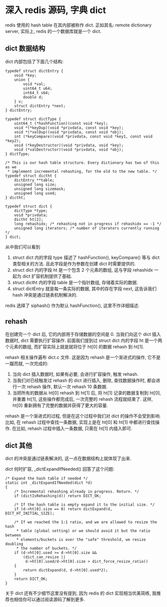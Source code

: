 # 深入 redis 源码, 字典 dict

redis 使用的 hash table 在其内部被称作 dict. 正如其名: remote dictionary server, 实际上, redis 的一个数据库就是一个 dict.

## dict 数据结构

dict 内部包括了下面几个结构:

```
typedef struct dictEntry {
    void *key;
    union {
        void *val;
        uint64_t u64;
        int64_t s64;
        double d;
    } v;
    struct dictEntry *next;
} dictEntry;

typedef struct dictType {
    uint64_t (*hashFunction)(const void *key);
    void *(*keyDup)(void *privdata, const void *key);
    void *(*valDup)(void *privdata, const void *obj);
    int (*keyCompare)(void *privdata, const void *key1, const void *key2);
    void (*keyDestructor)(void *privdata, void *key);
    void (*valDestructor)(void *privdata, void *obj);
} dictType;

/* This is our hash table structure. Every dictionary has two of this as we
 * implement incremental rehashing, for the old to the new table. */
typedef struct dictht {
    dictEntry **table;
    unsigned long size;
    unsigned long sizemask;
    unsigned long used;
} dictht;

typedef struct dict {
    dictType *type;
    void *privdata;
    dictht ht[2];
    long rehashidx; /* rehashing not in progress if rehashidx == -1 */
    unsigned long iterators; /* number of iterators currently running */
} dict;
```

从中我们可以看到

1. struct dict 内的字段 type 描述了 hashFunction(), keyCompare() 等与 dict 类型相关的方法. 且此字段是作为参数在创建 dict 时需要提供的.
2. struct dict 内的字段 ht 是一个包含 2 个元素的数组, 这与字段 rehashidx 一起为 dict 扩容机制提供了基础.
3. struct dictht 内的字段 table 是一个指针数组, 存储着实际的数据.
4. struct dictEntry 就是每一条实际的数据, 其中的存在字段 next, 这告诉我们 hash 冲突是通过链表机制解决的.

redis 选择了 siphash() 作为默认 hashFunction(), 这里不作详细描述.

## rehash

在创建完一个 dict 后, 它的内部用于存储数据的空间是 0. 当我们向这个 dict 插入数据时, dict 需要执行扩容操作. 前面我们提到过 struct dict 内的字段 ht 是一个两个元素的数组, 而扩容实际上就是就将位于 ht[0] 的数据 rehash 到 ht[1].

rehash 相关操作遍布 dict.c 文件. 这是因为 rehash 是一个渐进式的操作, 它不是一蹴而就, 一次完成的:

1. 当向 dict 插入数据时, 如果有必要, 会进行扩容操作, 触发 rehash.
2. 当我们对已经触发过 rehash 的 dict 进行插入, 删除, 查找数据操作时, 都会进行一次 rehash 操作, 默认一次 rehash 10 条数据.
3. 当把所有的数据从 ht[0] rehash 到 ht[1] 后, 将 ht[1] 记录的数据复制到 ht[0], 并重置 ht[1], 这些操作都完成后, 一次完整的 rehash 流程就结束了. 这样, ht[0] 重新拥有了完整的数据并获得了更大的容量.

rehash 是一个渐进式的过程, 但是在这个过程中我们对 dict 的操作不会受到影响. 比如, 在 rehash 过程中查找一条数据, 实现上是在 ht[0] 和 ht[1] 中都进行查找操作. 在比如, rehash 过程中插入一条数据, 只需在 ht[1] 内插入即可.

## dict 其他

dict 的冲突是通过链表解决的, 这一点在数据结构上就体现了出来.

dict 何时扩容, _dictExpandIfNeeded() 回答了这个问题:

```
/* Expand the hash table if needed */
static int _dictExpandIfNeeded(dict *d)
{
    /* Incremental rehashing already in progress. Return. */
    if (dictIsRehashing(d)) return DICT_OK;

    /* If the hash table is empty expand it to the initial size. */
    if (d->ht[0].size == 0) return dictExpand(d, DICT_HT_INITIAL_SIZE);

    /* If we reached the 1:1 ratio, and we are allowed to resize the hash
     * table (global setting) or we should avoid it but the ratio between
     * elements/buckets is over the "safe" threshold, we resize doubling
     * the number of buckets. */
    if (d->ht[0].used >= d->ht[0].size &&
        (dict_can_resize ||
         d->ht[0].used/d->ht[0].size > dict_force_resize_ratio))
    {
        return dictExpand(d, d->ht[0].used*2);
    }
    return DICT_OK;
}
```

关于 dict 还有不少细节这里没有提到, 因为 redis 的 dict 实现相当优美简练, 我推荐也相信你可以通过阅读源码了解到更多.
